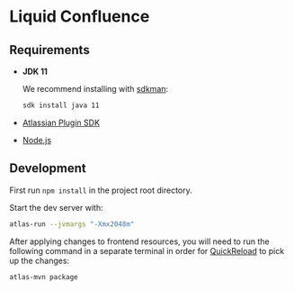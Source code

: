 # Liquid Confluence

## Requirements

- **JDK 11**
  
  We recommend installing with [sdkman](https://sdkman.io):
  ```bash
  sdk install java 11
  ```
- [Atlassian Plugin SDK](https://developer.atlassian.com/server/framework/atlassian-sdk/install-the-atlassian-sdk-on-a-linux-or-mac-system/)
- [Node.js](https://nodejs.org/en/download/)

## Development

First run `npm install` in the project root directory.

Start the dev server with:

```bash
atlas-run --jvmargs "-Xmx2048m"
```

After applying changes to frontend resources, you will need to run the following command in a separate terminal in order for [QuickReload](https://developer.atlassian.com/server/framework/atlassian-sdk/automatic-plugin-reinstallation-with-quickreload/) to pick up the changes:

```bash
atlas-mvn package
```